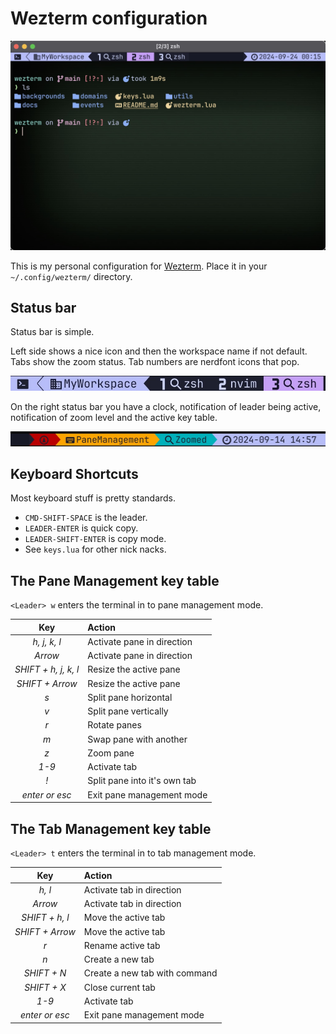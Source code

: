 # Wezterm configuration

![](docs/full.jpg)

This is my personal configuration for [Wezterm](https://wezfurlong.org/wezterm/).
Place it in your `~/.config/wezterm/` directory.

## Status bar

Status bar is simple. 

Left side shows a nice icon and then the workspace name if not default.
Tabs show the zoom status. Tab numbers are nerdfont icons that pop. 

![](docs/left_status.jpg)

On the right status bar you have a clock, notification of leader being active, 
notification of zoom level and the active key table.

![](docs/right_status.jpg)

## Keyboard Shortcuts

Most keyboard stuff is pretty standards. 

- `CMD-SHIFT-SPACE` is the leader.
- `LEADER-ENTER` is quick copy.
- `LEADER-SHIFT-ENTER` is copy mode.
- See `keys.lua` for other nick nacks.


## The Pane Management key table

`<Leader> w` enters the terminal in to pane management mode. 

| Key         | Action                       |
|:-----------:|:-----------------------------|
| *h, j, k, l* | Activate pane in direction  |
| *Arrow*     | Activate pane in direction   |
| *SHIFT + h, j, k, l* | Resize the active pane  |
| *SHIFT + Arrow* | Resize the active pane   |
| *s*         | Split pane horizontal        |
| *v*         | Split pane vertically        |
| *r*         | Rotate panes                 |
| *m*         | Swap pane with another       |
| *z*         | Zoom pane                    |
| *1-9*       | Activate tab                 |
| *!*         | Split pane into it's own tab |
| *enter or esc* | Exit pane management mode |


## The Tab Management key table

`<Leader> t` enters the terminal in to tab management mode. 

| Key         | Action                       |
|:-----------:|:-----------------------------|
| *h, l*      | Activate tab in direction    |
| *Arrow*     | Activate tab in direction    |
| *SHIFT + h, l* | Move the active tab       |
| *SHIFT + Arrow*| Move the active tab       |
| *r*         | Rename active tab            |
| *n*         | Create a new tab             |
| *SHIFT + N* | Create a new tab with command |
| *SHIFT + X* | Close current tab            |
| *1-9*       | Activate tab                 |
| *enter or esc* | Exit pane management mode |

